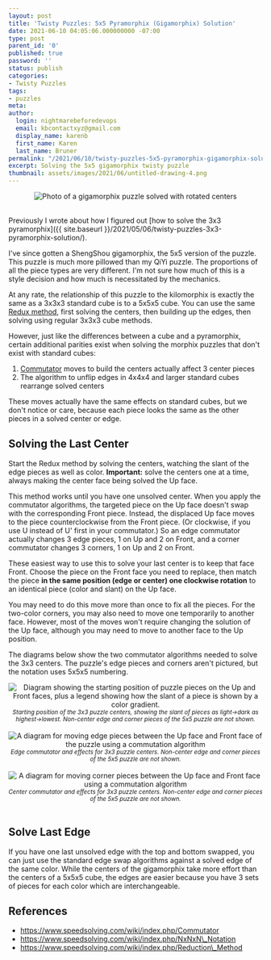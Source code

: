 ```yaml
---
layout: post
title: 'Twisty Puzzles: 5x5 Pyramorphix (Gigamorphix) Solution'
date: 2021-06-10 04:05:06.000000000 -07:00
type: post
parent_id: '0'
published: true
password: ''
status: publish
categories:
- Twisty Puzzles
tags:
- puzzles
meta:
author:
  login: nightmarebeforedevops
  email: kbcontactxyz@gmail.com
  display_name: karenb
  first_name: Karen
  last_name: Bruner
permalink: "/2021/06/10/twisty-puzzles-5x5-pyramorphix-gigamorphix-solution/"
excerpt: Solving the 5x5 gigamorphix twisty puzzle
thumbnail: assets/images/2021/06/untitled-drawing-4.png
---
```


<div align="center">
<img
src="{{ site.baseurl }}/assets/images/2021/06/pxl_20210610_035053193.jpg"
alt="Photo of a gigamorphix puzzle solved with rotated centers">
</div>
<br>

Previously I wrote about how I figured out [how to solve the 3x3 pyramorphix]({{ site.baseurl }}/2021/05/06/twisty-puzzles-3x3-pyramorphix-solution/).

I've since gotten a ShengShou gigamorphix, the 5x5 version of the puzzle. This puzzle is much more pillowed than my QiYi puzzle. The proportions of all the piece types are very different. I'm not sure how much of this is a style decision and how much is necessitated by the mechanics.

At any rate, the relationship of this puzzle to the kilomorphix is exactly the same as a 3x3x3 standard cube is to a 5x5x5 cube. You can use the same [Redux method](https://www.speedsolving.com/wiki/index.php/Reduction_Method), first solving the centers, then building up the edges, then solving using regular 3x3x3 cube methods.

However, just like the differences between a cube and a pyramorphix, certain additional parities exist when solving the morphix puzzles that don't exist with standard cubes:

1. [Commutator](https://www.speedsolving.com/wiki/index.php/Commutator) moves to build the centers actually affect 3 center pieces
2. The algorithm to unflip edges in 4x4x4 and larger standard cubes rearrange solved centers

These moves actually have the same effects on standard cubes, but we don't notice or care, because each piece looks the same as the other pieces in a solved center or edge.

## Solving the Last Center

Start the Redux method by solving the centers, watching the slant of the edge pieces as well as color. **Important:** solve the centers one at a time, always making the center face being solved the Up face.

This method works until you have one unsolved center. When you apply the commutator algorithms, the targeted piece on the Up face doesn't swap with the corresponding Front piece. Instead, the displaced Up face moves to the piece counterclockwise from the Front piece. (Or clockwise, if you use U instead of U' first in your commutator.) So an edge commutator actually changes 3 edge pieces, 1 on Up and 2 on Front, and a corner commutator changes 3 corners, 1 on Up and 2 on Front.

These easiest way to use this to solve your last center is to keep that face Front. Choose the piece on the Front face you need to replace, then match the piece **in the same position (edge or center) one clockwise rotation** to an identical piece (color and slant) on the Up face.

You may need to do this move more than once to fix all the pieces. For the two-color corners, you may also need to move one temporarily to another face. However, most of the moves won't require changing the solution of the Up face, although you may need to move to another face to the Up position.

The diagrams below show the two commutator algorithms needed to solve the 3x3 centers. The puzzle's edge pieces and corners aren't pictured, but the notation uses 5x5x5 numbering.

<div align="center">
<img
src="{{ site.baseurl }}/assets/images/2021/06/untitled-drawing-5.png"
alt="Diagram showing the starting position of puzzle pieces on the Up and Front faces, plus a legend showing how the slant of a piece is shown by a color gradient.">
<br>
<i><small>
Starting position of the 3x3 puzzle centers, showing the slant of pieces as light->dark as highest->lowest. Non-center edge and corner pieces of the 5x5 puzzle are not shown.
</small></i>
</div>
<br>


<div align="center">
<img
src="{{ site.baseurl }}/assets/images/2021/06/untitled-drawing-4.png"
alt="A diagram for moving edge pieces between the Up face and Front face of the puzzle using a commutation algorithm">
<br>
<i><small>
Edge commutator and effects for 3x3 puzzle centers. Non-center edge and corner pieces of the 5x5 puzzle are not shown.
</small></i>
</div>
<br>

<div align="center">
<img
src="{{ site.baseurl }}/assets/images/2021/06/copy-of-untitled-drawing.png"
alt="A diagram for moving corner pieces between the Up face and Front face using a commutation algorithm">
<br>
<i><small>
Center commutator and effects for 3x3 puzzle centers. Non-center edge and corner pieces of the 5x5 puzzle are not shown.
</small></i>
</div>
<br>


## Solve Last Edge

If you have one last unsolved edge with the top and bottom swapped, you can just use the standard edge swap algorithms against a solved edge of the same color. While the centers of the gigamorphix take more effort than the centers of a 5x5x5 cube, the edges are easier because you have 3 sets of pieces for each color which are interchangeable.

## References

* <https://www.speedsolving.com/wiki/index.php/Commutator>
* <https://www.speedsolving.com/wiki/index.php/NxNxN\_Notation>
* <https://www.speedsolving.com/wiki/index.php/Reduction\_Method>

